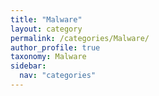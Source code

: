 ```yaml
---
title: "Malware"
layout: category
permalink: /categories/Malware/
author_profile: true
taxonomy: Malware
sidebar:
  nav: "categories"
---
```

